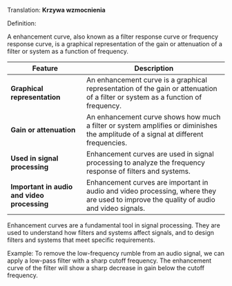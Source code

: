 Translation: **Krzywa wzmocnienia**

Definition: 

A enhancement curve, also known as a filter response curve or frequency response curve, is a graphical representation of the gain or attenuation of a filter or system as a function of frequency.

|Feature|Description|
|---|---|
|**Graphical representation** |An enhancement curve is a graphical representation of the gain or attenuation of a filter or system as a function of frequency.|
|**Gain or attenuation** |An enhancement curve shows how much a filter or system amplifies or diminishes the amplitude of a signal at different frequencies.|
|**Used in signal processing** |Enhancement curves are used in signal processing to analyze the frequency response of filters and systems.|
|**Important in audio and video processing** |Enhancement curves are important in audio and video processing, where they are used to improve the quality of audio and video signals.|

Enhancement curves are a fundamental tool in signal processing. They are used to understand how filters and systems affect signals, and to design filters and systems that meet specific requirements.

Example:
To remove the low-frequency rumble from an audio signal, we can apply a low-pass filter with a sharp cutoff frequency. The enhancement curve of the filter will show a sharp decrease in gain below the cutoff frequency.